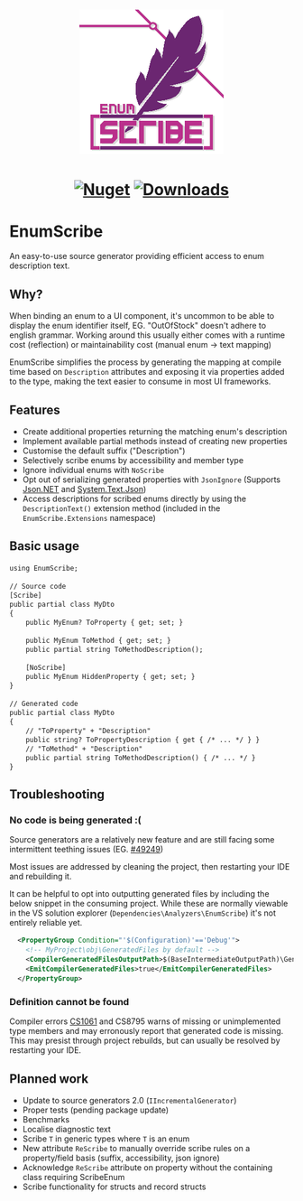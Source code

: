 <h1 align="center" style="text-align: center">

![EnumScribe](https://raw.githubusercontent.com/TonuFish/EnumScribe/master/img/icon_256.png)
</h1>

<h1 align="center" style="text-align: center">

[![Nuget](https://img.shields.io/nuget/v/EnumScribe?color=%236b2671&logo=Nuget&logoColor=%23ba2f8c&style=for-the-badge)](https://www.nuget.org/packages/EnumScribe)
[![Downloads](https://img.shields.io/nuget/dt/EnumScribe?color=%236b2671&logo=Nuget&logoColor=%23ba2f8c&style=for-the-badge)](https://www.nuget.org/packages/EnumScribe)
</h1>

# EnumScribe

An easy-to-use source generator providing efficient access to enum description text.

## Why?

When binding an enum to a UI component, it's uncommon to be able to display the enum identifier itself, EG. "OutOfStock" doesn't adhere to english grammar. Working around this usually either comes with a runtime cost (reflection) or maintainability cost (manual enum -> text mapping)

EnumScribe simplifies the process by generating the mapping at compile time based on `Description` attributes and exposing it via properties added to the type, making the text easier to consume in most UI frameworks.

## Features

- Create additional properties returning the matching enum's description
- Implement available partial methods instead of creating new properties
- Customise the default suffix ("Description")
- Selectively scribe enums by accessibility and member type
- Ignore individual enums with `NoScribe`
- Opt out of serializing generated properties with `JsonIgnore` (Supports [Json.NET](https://www.newtonsoft.com/json) and [System.Text.Json](https://docs.microsoft.com/en-us/dotnet/api/system.text.json))
- Access descriptions for scribed enums directly by using the `DescriptionText()` extension method (included in the `EnumScribe.Extensions` namespace)

## Basic usage

```Csharp
using EnumScribe;

// Source code
[Scribe]
public partial class MyDto
{
    public MyEnum? ToProperty { get; set; }

    public MyEnum ToMethod { get; set; }
    public partial string ToMethodDescription();

    [NoScribe]
    public MyEnum HiddenProperty { get; set; }
}

// Generated code
public partial class MyDto
{
    // "ToProperty" + "Description"
    public string? ToPropertyDescription { get { /* ... */ } }
    // "ToMethod" + "Description"
    public partial string ToMethodDescription() { /* ... */ }
}
```

## Troubleshooting

### No code is being generated :\(

Source generators are a relatively new feature and are still facing some intermittent teething issues (EG. [#49249](https://github.com/dotnet/roslyn/issues/49249))

Most issues are addressed by cleaning the project, then restarting your IDE and rebuilding it.

It can be helpful to opt into outputting generated files by including the below snippet in the consuming project. While these are normally viewable in the VS solution explorer (`Dependencies\Analyzers\EnumScribe`) it's not entirely reliable yet.

```xml
  <PropertyGroup Condition="'$(Configuration)'=='Debug'">
    <!-- MyProject\obj\GeneratedFiles by default -->
    <CompilerGeneratedFilesOutputPath>$(BaseIntermediateOutputPath)\GeneratedFiles</CompilerGeneratedFilesOutputPath>
    <EmitCompilerGeneratedFiles>true</EmitCompilerGeneratedFiles>
  </PropertyGroup>
```

### Definition cannot be found

Compiler errors [CS1061](https://docs.microsoft.com/en-us/dotnet/csharp/language-reference/compiler-messages/cs1061) and CS8795 warns of missing or unimplemented type members and may erronously report that generated code is missing. This may presist through project rebuilds, but can usually be resolved by restarting your IDE.

## Planned work

- Update to source generators 2.0 (`IIncrementalGenerator`)
- Proper tests (pending package update)
- Benchmarks
- Localise diagnostic text
- Scribe `T` in generic types where `T` is an enum
- New attribute `ReScribe` to manually override scribe rules on a property/field basis (suffix, accessibility, json ignore)
- Acknowledge `ReScribe` attribute on property without the containing class requiring ScribeEnum
- Scribe functionality for structs and record structs
